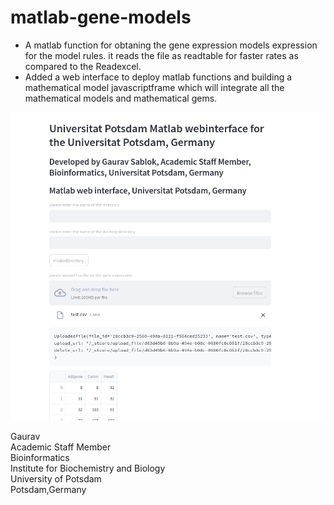 # matlab-gene-models

- A matlab function for obtaning the gene expression models expression for the model rules. it reads the file as readtable for faster rates as compared to the Readexcel. 
- Added a web interface to deploy matlab functions and building a mathematical model javascriptframe which will integrate all the mathematical models and mathematical gems.

![](https://github.com/gauravcodepro/matlab-gene-models/blob/main/interface.png)

Gaurav \
Academic Staff Member \
Bioinformatics \
Institute for Biochemistry and Biology \
University of Potsdam \
Potsdam,Germany
